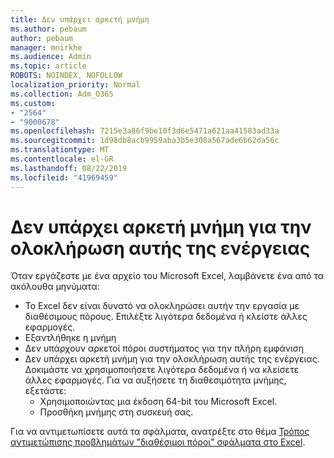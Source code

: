 ```yaml
---
title: Δεν υπάρχει αρκετή μνήμη
ms.author: pebaum
author: pebaum
manager: mnirkhe
ms.audience: Admin
ms.topic: article
ROBOTS: NOINDEX, NOFOLLOW
localization_priority: Normal
ms.collection: Adm_O365
ms.custom:
- "2564"
- "9000678"
ms.openlocfilehash: 7215e3a86f9be10f3d6e5471a621aa41583ad33a
ms.sourcegitcommit: 1d98db8acb9959aba3b5e308a567ade6b62da56c
ms.translationtype: MT
ms.contentlocale: el-GR
ms.lasthandoff: 08/22/2019
ms.locfileid: "41969459"
---
```

# <a name="there-isnt-enough-memory-to-complete-this-action"></a>Δεν υπάρχει αρκετή μνήμη για την ολοκλήρωση αυτής της ενέργειας

Όταν εργάζεστε με ένα αρχείο του Microsoft Excel, λαμβάνετε ένα από τα ακόλουθα μηνύματα:

- Το Excel δεν είναι δυνατό να ολοκληρώσει αυτήν την εργασία με διαθέσιμους πόρους. Επιλέξτε λιγότερα δεδομένα ή κλείστε άλλες εφαρμογές.
- Εξαντλήθηκε η μνήμη
- Δεν υπάρχουν αρκετοί πόροι συστήματος για την πλήρη εμφάνιση
- Δεν υπάρχει αρκετή μνήμη για την ολοκλήρωση αυτής της ενέργειας. Δοκιμάστε να χρησιμοποιήσετε λιγότερα δεδομένα ή να κλείσετε άλλες εφαρμογές. Για να αυξήσετε τη διαθεσιμότητα μνήμης, εξετάστε: 
    - Χρησιμοποιώντας μια έκδοση 64-bit του Microsoft Excel.
    - Προσθήκη μνήμης στη συσκευή σας.

Για να αντιμετωπίσετε αυτά τα σφάλματα, ανατρέξτε στο θέμα [Τρόπος αντιμετώπισης προβλημάτων "διαθέσιμοι πόροι" σφάλματα στο Excel](https://docs.microsoft.com/office/troubleshoot/excel/available-resources-errors).